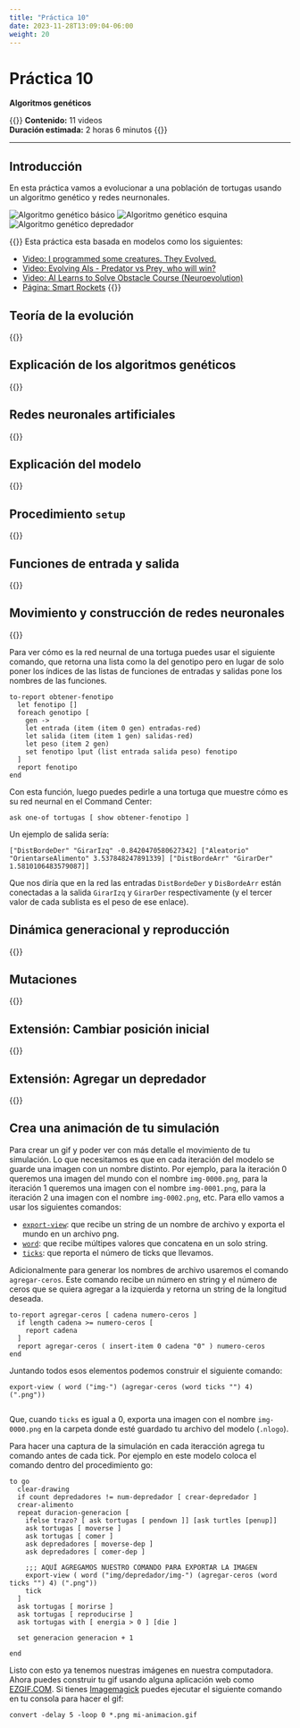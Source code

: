 ```yaml
---
title: "Práctica 10"
date: 2023-11-28T13:09:04-06:00
weight: 20
---
```


# Práctica 10

**Algoritmos genéticos**

{{<hint info>}}
**Contenido:** 11 videos  
**Duración estimada:** 2 horas 6 minutos 
{{</hint>}}

---

## Introducción

En esta práctica vamos a evolucionar a una población de tortugas usando un algoritmo genético y redes neurnonales. 

![Algoritmo genético básico](/img/algorimto-genetico-basico-r.gif)
![Algoritmo genético esquina](/img/algorimto-genetico-esquina-r.gif)
![Algoritmo genético depredador](/img/algorimto-genetico-depredador-r.gif)

{{<hint info>}}
Esta práctica esta basada en modelos como los siguientes:
- [Video: I programmed some creatures. They Evolved.](https://www.youtube.com/watch?v=N3tRFayqVtk)
- [Video: Evolving AIs - Predator vs Prey, who will win?](https://www.youtube.com/watch?v=qwrp3lB-jkQ)
- [Video: AI Learns to Solve Obstacle Course (Neuroevolution)](https://www.youtube.com/watch?v=9Zk_hY_CjiE)
- [Página: Smart Rockets](https://shivank1006.github.io/Smart-Rockets/)
{{</hint>}}

## Teoría de la evolución

{{<youtube id="HhgWOet6Ark">}}

## Explicación de los algoritmos genéticos

{{<youtube id="cycyWEIDp-0">}}

## Redes neuronales artificiales

{{<youtube id="a3818LdTILY">}}

## Explicación del modelo

{{<youtube id="dEbGWL6wBa8">}}

## Procedimiento `setup`

{{<youtube id="VMKVsqhyFCk">}}

## Funciones de entrada y salida

{{<youtube id="iLAcRZsO5wo">}}

## Movimiento y construcción de redes neuronales 

{{<youtube id="Pah5J-pcq00">}}

Para ver cómo es la red neurnal de una tortuga puedes usar el siguiente comando, que retorna una lista como la del genotipo pero en lugar de solo poner los índices de las listas de funciones de entradas y salidas pone los nombres de las funciones.

```
to-report obtener-fenotipo
  let fenotipo []
  foreach genotipo [
    gen ->
    let entrada (item (item 0 gen) entradas-red)
    let salida (item (item 1 gen) salidas-red)
    let peso (item 2 gen)
    set fenotipo lput (list entrada salida peso) fenotipo
  ]
  report fenotipo
end
```

Con esta función, luego puedes pedirle a una tortuga que muestre cómo es su red neurnal en el Command Center:

```
ask one-of tortugas [ show obtener-fenotipo ]
```

Un ejemplo de salida sería:

```
["DistBordeDer" "GirarIzq" -0.8420470580627342] ["Aleatorio" "OrientarseAlimento" 3.537848247891339] ["DistBordeArr" "GirarDer" 1.5810106483579087]]
```

Que nos diría que en la red las entradas `DistBordeDer` y `DisBordeArr` están conectadas a la salida `GirarIzq` y `GirarDer` respectivamente (y el tercer valor de cada sublista es el peso de ese enlace).

## Dinámica generacional y reproducción

{{<youtube id="oB7KjuuYzwI">}}

## Mutaciones

{{<youtube id="S5s6itdedpQ">}}

## Extensión: Cambiar posición inicial

{{<youtube id="ZeQt2F_HsDo">}}

## Extensión: Agregar un depredador

{{<youtube id="">}}

## Crea una animación de tu simulación

Para crear un gif y poder ver con más detalle el movimiento de tu simulación. Lo que necesitamos es que en cada iteración del modelo se guarde una imagen con un nombre distinto. Por ejemplo, para la iteración 0 queremos una imagen del mundo con el nombre `img-0000.png`, para la iteración 1 queremos una imagen con el nombre `img-0001.png`, para la iteración 2 una imagen con el nombre `img-0002.png`, etc. Para ello vamos a usar los siguientes comandos:

- [`export-view`](https://ccl.northwestern.edu/netlogo/docs/dictionary.html#export-cmds): que recibe un string de un nombre de archivo y exporta el mundo en un archivo png.
- [`word`](https://ccl.northwestern.edu/netlogo/docs/dictionary.html#word): que recibe múltipes valores que concatena en un solo string.
- [`ticks`](https://ccl.northwestern.edu/netlogo/docs/dictionary.html#ticks): que reporta el número de ticks que llevamos.

Adicionalmente para generar los nombres de archivo usaremos el comando `agregar-ceros`. Este comando recibe un número en string y el número de ceros que se quiera agregar a la izquierda y retorna un string de la longitud deseada.

```
to-report agregar-ceros [ cadena numero-ceros ]
  if length cadena >= numero-ceros [
    report cadena
  ]
  report agregar-ceros ( insert-item 0 cadena "0" ) numero-ceros
end
```

Juntando todos esos elementos podemos construir el siguiente comando:

```
export-view ( word ("img-") (agregar-ceros (word ticks "") 4) (".png"))
 
```

Que, cuando `ticks` es igual a 0, exporta una imagen con el nombre `img-0000.png` en la carpeta donde esté guardado tu archivo del modelo (`.nlogo`). 

Para hacer una captura de la simulación en cada iteracción agrega tu comando antes de cada tick. Por ejemplo en este modelo coloca el comando dentro del procedimiento go:

```
to go
  clear-drawing
  if count depredadores != num-depredador [ crear-depredador ]
  crear-alimento
  repeat duracion-generacion [
    ifelse trazo? [ ask tortugas [ pendown ]] [ask turtles [penup]]
    ask tortugas [ moverse ]
    ask tortugas [ comer ]
    ask depredadores [ moverse-dep ]
    ask depredadores [ comer-dep ]

    ;;; AQUÍ AGREGAMOS NUESTRO COMANDO PARA EXPORTAR LA IMAGEN
    export-view ( word ("img/depredador/img-") (agregar-ceros (word ticks "") 4) (".png"))
    tick
  ]
  ask tortugas [ morirse ]
  ask tortugas [ reproducirse ]
  ask tortugas with [ energia > 0 ] [die ]

  set generacion generacion + 1

end
```

Listo con esto ya tenemos nuestras imágenes en nuestra computadora. Ahora puedes construir tu gif usando alguna aplicación web como [EZGIF.COM](https://ezgif.com/maker). Si tienes [Imagemagick](https://imagemagick.org/script/convert.php) puedes ejecutar el siguiente comando en tu consola para hacer el gif:

```
convert -delay 5 -loop 0 *.png mi-animacion.gif
```

